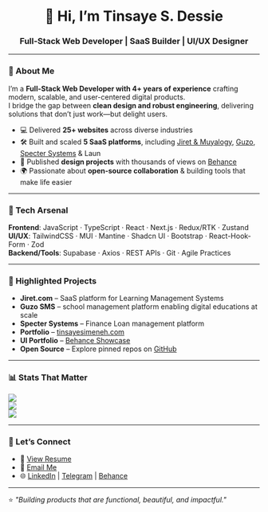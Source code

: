<h1 align="center">👋 Hi, I’m Tinsaye S. Dessie</h1>
<h3 align="center">Full-Stack Web Developer | SaaS Builder | UI/UX Designer</h3>  

---

### 🚀 About Me  
I’m a **Full-Stack Web Developer with 4+ years of experience** crafting modern, scalable, and user-centered digital products.  
I bridge the gap between **clean design and robust engineering**, delivering solutions that don’t just work—but delight users.  

- 💻 Delivered **25+ websites** across diverse industries  
- 🛠️ Built and scaled **5 SaaS platforms**, including [Jiret & Muyalogy](https://jiret.com), [Guzo](https://guzo-sms.vercel.app), [Specter Systems](https://portal.spectersystems.io) & Laun  
- 🎨 Published **design projects** with thousands of views on [Behance](https://www.behance.net/tinsayesimeneh)  
- 🌍 Passionate about **open-source collaboration** & building tools that make life easier  

---

### 🔧 Tech Arsenal  
**Frontend**: JavaScript · TypeScript · React · Next.js · Redux/RTK · Zustand  
**UI/UX**: TailwindCSS · MUI · Mantine · Shadcn UI · Bootstrap · React-Hook-Form · Zod  
**Backend/Tools**: Supabase · Axios · REST APIs · Git · Agile Practices  

---

### 🌟 Highlighted Projects  
- **Jiret.com** – SaaS platform for Learning Management Systems  
- **Guzo SMS** – school management platform enabling digital educations at scale  
- **Specter Systems** – Finance Loan management platform  
- **Portfolio** – [tinsayesimeneh.com](https://www.tinsayesimeneh.com)  
- **UI Portfolio** – [Behance Showcase](https://www.behance.net/tinsayesimeneh)  
- **Open Source** – Explore pinned repos on [GitHub](https://github.com/tinsaye-simeneh)  

---

### 📊 Stats That Matter  
![](https://github-readme-streak-stats.herokuapp.com/?user=tinsaye-simeneh&theme=dark&hide_border=false)  
![](https://github-readme-stats.vercel.app/api?username=tinsaye-simeneh&show_icons=true&theme=dark&hide_border=false&count_private=true)  
![](https://github-readme-stats.vercel.app/api/top-langs/?username=tinsaye-simeneh&layout=compact&theme=dark&hide_border=false)  

---

### 🤝 Let’s Connect  
- 📄 [View Resume](https://docs.google.com/document/d/1tirjgC8zwwyTr3W4MDJl8XVTRcaov6MAPgRTD2S-Jyc/edit?usp=sharing)  
- 💌 [Email Me](mailto:tinsayesimeneh608@gmail.com)  
- 🌐 [LinkedIn](https://linkedin.com/in/tinsayesimeneh) | [Telegram](https://t.me/TinsayeSimeneh) | [Behance](https://behance.net/tinsayesimeneh)  

---

⭐ *"Building products that are functional, beautiful, and impactful."*  
